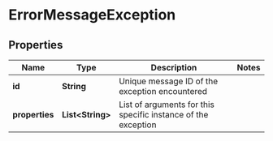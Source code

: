 
# ErrorMessageException

## Properties
Name | Type | Description | Notes
------------ | ------------- | ------------- | -------------
**id** | **String** | Unique message ID of the exception encountered | 
**properties** | **List&lt;String&gt;** | List of arguments for this specific instance of the exception | 



